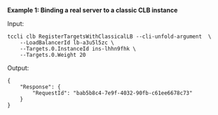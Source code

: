 **Example 1: Binding a real server to a classic CLB instance**



Input: 

```
tccli clb RegisterTargetsWithClassicalLB --cli-unfold-argument  \
    --LoadBalancerId lb-a3u5l5zc \
    --Targets.0.InstanceId ins-lhhn9fhk \
    --Targets.0.Weight 20
```

Output: 
```
{
    "Response": {
        "RequestId": "bab5b8c4-7e9f-4032-90fb-c61ee6678c73"
    }
}
```

